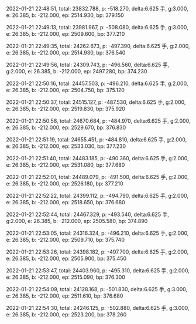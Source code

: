 2022-01-21 22:48:51, total: 23832.788, p: -518.270, delta:6.625 手, g:3.000, e: 26.385, b: -212.000, ep: 2514.930, bp: 379.150

2022-01-21 22:49:13, total: 23981.967, p: -508.080, delta:6.625 手, g:3.000, e: 26.385, b: -212.000, ep: 2509.600, bp: 377.210

2022-01-21 22:49:35, total: 24262.673, p: -497.390, delta:6.625 手, g:2.000, e: 26.385, b: -212.000, ep: 2514.930, bp: 376.540

2022-01-21 22:49:56, total: 24309.743, p: -496.560, delta:6.625 手, g:2.000, e: 26.385, b: -212.000, ep: 2497.280, bp: 374.230

2022-01-21 22:50:16, total: 24457.503, p: -496.210, delta:6.625 手, g:2.000, e: 26.385, b: -212.000, ep: 2504.750, bp: 375.120

2022-01-21 22:50:37, total: 24515.127, p: -487.530, delta:6.625 手, g:2.000, e: 26.385, b: -212.000, ep: 2519.830, bp: 375.920

2022-01-21 22:50:58, total: 24670.684, p: -484.970, delta:6.625 手, g:2.000, e: 26.385, b: -212.000, ep: 2529.670, bp: 376.830

2022-01-21 22:51:19, total: 24655.451, p: -484.810, delta:6.625 手, g:2.000, e: 26.385, b: -212.000, ep: 2533.030, bp: 377.230

2022-01-21 22:51:40, total: 24483.185, p: -490.360, delta:6.625 手, g:2.000, e: 26.385, b: -212.000, ep: 2531.080, bp: 377.680

2022-01-21 22:52:01, total: 24489.079, p: -491.500, delta:6.625 手, g:2.000, e: 26.385, b: -212.000, ep: 2526.180, bp: 377.210

2022-01-21 22:52:22, total: 24399.112, p: -494.790, delta:6.625 手, g:2.000, e: 26.385, b: -212.000, ep: 2518.650, bp: 376.680

2022-01-21 22:52:44, total: 24467.329, p: -493.540, delta:6.625 手, g:2.000, e: 26.385, b: -212.000, ep: 2505.580, bp: 374.890

2022-01-21 22:53:05, total: 24316.324, p: -496.210, delta:6.625 手, g:2.000, e: 26.385, b: -212.000, ep: 2509.710, bp: 375.740

2022-01-21 22:53:26, total: 24398.182, p: -497.700, delta:6.625 手, g:2.000, e: 26.385, b: -212.000, ep: 2505.900, bp: 375.450

2022-01-21 22:53:47, total: 24403.960, p: -495.310, delta:6.625 手, g:2.000, e: 26.385, b: -212.000, ep: 2515.090, bp: 376.300

2022-01-21 22:54:09, total: 24128.168, p: -501.830, delta:6.625 手, g:3.000, e: 26.385, b: -212.000, ep: 2511.610, bp: 376.680

2022-01-21 22:54:30, total: 24246.125, p: -502.880, delta:6.625 手, g:3.000, e: 26.385, b: -212.000, ep: 2523.200, bp: 378.260